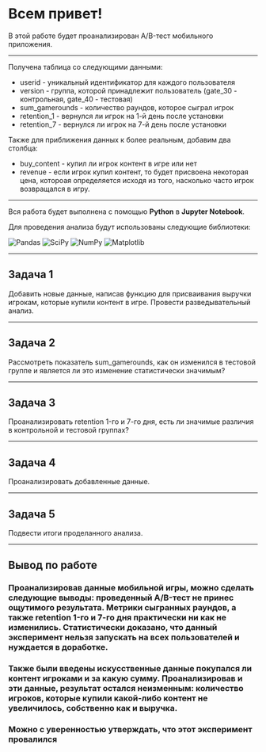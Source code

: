 # Всем привет! 
В этой работе будет проанализирован A/B-тест мобильного приложения.

<hr>

Получена таблица со следующими данными: 
- userid - уникальный идентификатор для каждого пользователя
- version - группа, которой принадлежит пользователь (gate_30 - контрольная, gate_40  - тестовая)
- sum_gamerounds - количество раундов, которое сыграл игрок
- retention_1 - вернулся ли игрок на 1-й день после установки
- retention_7 - вернулся ли игрок на 7-й день после установки

Также для приближения данных к более реальным, добавим два столбца:
- buy_content - купил ли игрок контент в игре или нет
- revenue - если игрок купил контент, то будет присвоена некоторая цена, котороая определяется исходя из того, насколько часто игрок возвращался в игру.

<hr>

Вся работа будет выполнена с помощью **Python** в **Jupyter Notebook**. 

Для проведения анализа будут использованы следующие библиотеки:

![Pandas](https://img.shields.io/badge/pandas-%23150458.svg?style=for-the-badge&logo=pandas&logoColor=white)  ![SciPy](https://img.shields.io/badge/SciPy-%230C55A5.svg?style=for-the-badge&logo=scipy&logoColor=%white) 
![NumPy](https://img.shields.io/badge/numpy-%23013243.svg?style=for-the-badge&logo=numpy&logoColor=white)  ![Matplotlib](https://img.shields.io/badge/Matplotlib-%23ffffff.svg?style=for-the-badge&logo=Matplotlib&logoColor=black)

<hr>

## **Задача 1**

Добавить новые данные, написав функцию для присваивания выручки игрокам, которые купили контент в игре. Провести разведывательный анализ.

<hr>

## **Задача 2**

Рассмотреть показатель sum_gamerounds, как он изменился в тестовой группе и является ли это изменение статистически значимым?

<hr>

## **Задача 3**

Проанализировать retention 1-го и 7-го дня, есть ли значимые различия в контрольной и тестовой группах?

<hr>

## **Задача 4**

Проанализировать добавленные данные.

<hr>

## **Задача 5**

Подвести итоги проделанного анализа.

<hr>

## **Вывод по работе**

### Проанализировав данные мобильной игры, можно сделать следующие выводы: проведенный A/B-тест не принес ощутимого результата. Метрики сыгранных раундов, а также retention 1-го и 7-го дня практически ни как не изменились. Статистически доказано, что данный эксперимент нельзя запускать на всех пользователей и нуждается в доработке.
### Также были введены искусственные данные покупался ли контент игроками и за какую сумму. Проанализировав и эти данные, результат остался неизменным: количество игроков, которые купили какой-либо контент не увеличилось, собственно как и выручка.
### Можно с уверенностью утверждать, что этот эксперимент провалился

